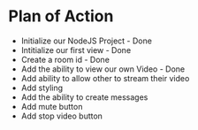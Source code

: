 # Plan of Action

- Initialize our NodeJS Project - Done
- Intitialize our first view - Done
- Create a room id - Done
- Add the ability to view our own Video - Done
- Add ability to allow other to stream their video
- Add styling 
- Add the ability to create messages
- Add mute button
- Add stop video button

